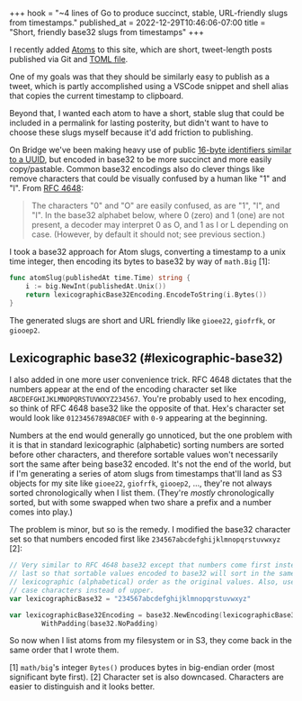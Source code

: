+++
hook = "~4 lines of Go to produce succinct, stable, URL-friendly slugs from timestamps."
published_at = 2022-12-29T10:46:06-07:00
title = "Short, friendly base32 slugs from timestamps"
+++

I recently added [Atoms](/atoms) to this site, which are short, tweet-length posts published via Git and [TOML file](https://github.com/brandur/sorg/blob/master/content/atoms/_meta.toml).

One of my goals was that they should be similarly easy to publish as a tweet, which is partly accomplished using a VSCode snippet and shell alias that copies the current timestamp to clipboard.

Beyond that, I wanted each atom to have a short, stable slug that could be included in a permalink for lasting posterity, but didn't want to have to choose these slugs myself because it'd add friction to publishing.

On Bridge we've been making heavy use of public [16-byte identifiers similar to a UUID](https://docs.crunchybridge.com/api-concepts/eid/), but encoded in base32 to be more succinct and more easily copy/pastable. Common base32 encodings also do clever things like remove characters that could be visually confused by a human like "1" and "l". From [RFC 4648](https://www.ietf.org/rfc/rfc4648.txt):

> The characters "0" and "O" are easily confused, as are "1", "l", and "I".  In the base32 alphabet below, where 0 (zero) and 1 (one) are not present, a decoder may interpret 0 as O, and 1 as I or L depending on case. (However, by default it should not; see previous section.)

I took a base32 approach for Atom slugs, converting a timestamp to a unix time integer, then encoding its bytes to base32 by way of `math.Big` [1]:

``` go
func atomSlug(publishedAt time.Time) string {
	i := big.NewInt(publishedAt.Unix())
	return lexicographicBase32Encoding.EncodeToString(i.Bytes())
}
```

The generated slugs are short and URL friendly like `gioee22`, `giofrfk`, or `giooep2`.

## Lexicographic base32 (#lexicographic-base32)

I also added in one more user convenience trick. RFC 4648 dictates that the numbers appear at the end of the encoding character set like `ABCDEFGHIJKLMNOPQRSTUVWXYZ234567`. You're probably used to hex encoding, so think of RFC 4648 base32 like the opposite of that. Hex's character set would look like `0123456789ABCDEF` with `0-9` appearing at the beginning.

Numbers at the end would generally go unnoticed, but the one problem with it is that in standard lexicographic (alphabetic) sorting numbers are sorted before other characters, and therefore sortable values won't necessarily sort the same after being base32 encoded. It's not the end of the world, but if I'm generating a series of atom slugs from timestamps that'll land as S3 objects for my site like `gioee22`, `giofrfk`, `giooep2`, ..., they're not always sorted chronologically when I list them. (They're _mostly_ chronologically sorted, but with some swapped when two share a prefix and a number comes into play.)

The problem is minor, but so is the remedy. I modified the base32 character set so that numbers encoded first like `234567abcdefghijklmnopqrstuvwxyz` [2]:

``` go
// Very similar to RFC 4648 base32 except that numbers come first instead of
// last so that sortable values encoded to base32 will sort in the same
// lexicographic (alphabetical) order as the original values. Also, use lower
// case characters instead of upper.
var lexicographicBase32 = "234567abcdefghijklmnopqrstuvwxyz"

var lexicographicBase32Encoding = base32.NewEncoding(lexicographicBase32).
		WithPadding(base32.NoPadding)
```

So now when I list atoms from my filesystem or in S3, they come back in the same order that I wrote them.

[1] `math/big`'s integer `Bytes()` produces bytes in big-endian order (most significant byte first).
[2] Character set is also downcased. Characters are easier to distinguish and it looks better.
